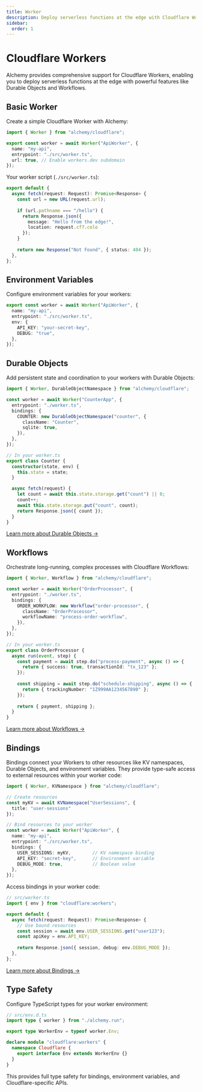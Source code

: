 ```yaml
---
title: Worker
description: Deploy serverless functions at the edge with Cloudflare Workers. Learn how to build fast, scalable applications with Alchemy's Cloudflare Worker resources.
sidebar:
  order: 1
---
```


# Cloudflare Workers

Alchemy provides comprehensive support for Cloudflare Workers, enabling you to deploy serverless functions at the edge with powerful features like Durable Objects and Workflows.

## Basic Worker

Create a simple Cloudflare Worker with Alchemy:

```ts
import { Worker } from "alchemy/cloudflare";

export const worker = await Worker("ApiWorker", {
  name: "my-api",
  entrypoint: "./src/worker.ts",
  url: true, // Enable workers.dev subdomain
});
```

Your worker script (`./src/worker.ts`):

```ts
export default {
  async fetch(request: Request): Promise<Response> {
    const url = new URL(request.url);
    
    if (url.pathname === "/hello") {
      return Response.json({ 
        message: "Hello from the edge!",
        location: request.cf?.colo 
      });
    }
    
    return new Response("Not Found", { status: 404 });
  },
};
```

## Environment Variables

Configure environment variables for your workers:

```ts
export const worker = await Worker("ApiWorker", {
  name: "my-api",
  entrypoint: "./src/worker.ts",
  env: {
    API_KEY: "your-secret-key",
    DEBUG: "true",
  },
});
```


## Durable Objects

Add persistent state and coordination to your workers with Durable Objects:

```ts
import { Worker, DurableObjectNamespace } from "alchemy/cloudflare";

const worker = await Worker("CounterApp", {
  entrypoint: "./worker.ts",
  bindings: {
    COUNTER: new DurableObjectNamespace("counter", {
      className: "Counter",
      sqlite: true,
    }),
  },
});

// In your worker.ts
export class Counter {
  constructor(state, env) {
    this.state = state;
  }

  async fetch(request) {
    let count = await this.state.storage.get("count") || 0;
    count++;
    await this.state.storage.put("count", count);
    return Response.json({ count });
  }
}
```

[Learn more about Durable Objects →](./cloudflare-durable-objects.md)

## Workflows

Orchestrate long-running, complex processes with Cloudflare Workflows:

```ts
import { Worker, Workflow } from "alchemy/cloudflare";

const worker = await Worker("OrderProcessor", {
  entrypoint: "./worker.ts", 
  bindings: {
    ORDER_WORKFLOW: new Workflow("order-processor", {
      className: "OrderProcessor",
      workflowName: "process-order-workflow",
    }),
  },
});

// In your worker.ts
export class OrderProcessor {
  async run(event, step) {
    const payment = await step.do("process-payment", async () => {
      return { success: true, transactionId: "tx_123" };
    });
    
    const shipping = await step.do("schedule-shipping", async () => {
      return { trackingNumber: "1Z999AA1234567890" };
    });
    
    return { payment, shipping };
  }
}
```

[Learn more about Workflows →](./cloudflare-workflows.md)

## Bindings

Bindings connect your Workers to other resources like KV namespaces, Durable Objects, and environment variables. They provide type-safe access to external resources within your worker code:

```ts
import { Worker, KVNamespace } from "alchemy/cloudflare";

// Create resources
const myKV = await KVNamespace("UserSessions", {
  title: "user-sessions"
});

// Bind resources to your worker
const worker = await Worker("ApiWorker", {
  name: "my-api",
  entrypoint: "./src/worker.ts",
  bindings: {
    USER_SESSIONS: myKV,        // KV namespace binding
    API_KEY: "secret-key",      // Environment variable
    DEBUG_MODE: true,           // Boolean value
  },
});
```

Access bindings in your worker code:

```ts
// src/worker.ts
import { env } from "cloudflare:workers";

export default {
  async fetch(request: Request): Promise<Response> {
    // Use bound resources
    const session = await env.USER_SESSIONS.get("user123");
    const apiKey = env.API_KEY;
    
    return Response.json({ session, debug: env.DEBUG_MODE });
  },
};
```

[Learn more about Bindings →](../concepts/bindings.md)

## Type Safety

Configure TypeScript types for your worker environment:

```ts
// src/env.d.ts
import type { worker } from "./alchemy.run";

export type WorkerEnv = typeof worker.Env;

declare module "cloudflare:workers" {
  namespace Cloudflare {
    export interface Env extends WorkerEnv {}
  }
}
```

This provides full type safety for bindings, environment variables, and Cloudflare-specific APIs.

